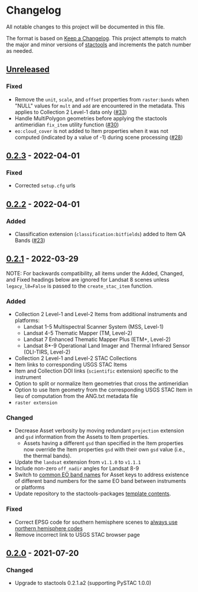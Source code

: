 # Changelog

All notable changes to this project will be documented in this file.

The format is based on [Keep a Changelog](https://keepachangelog.com/en/1.0.0/). This project attempts to match the major and minor versions of [stactools](https://github.com/stac-utils/stactools) and increments the patch number as needed.


## [Unreleased]

### Fixed

- Remove the `unit`, `scale`, and `offset` properties from `raster:bands` when "NULL" values for `mult` and `add` are encountered in the metadata. This applies to Collection 2 Level-1 data only ([#33](https://github.com/stactools-packages/landsat/pull/33))
- Handle MultiPolygon geometries before applying the stactools antimeridian `fix_item` utility function ([#30](https://github.com/stactools-packages/landsat/pull/30))
- `eo:cloud_cover` is not added to Item properties when it was not computed (indicated by a value of -1) during scene processing ([#28](https://github.com/stactools-packages/landsat/pull/28))

## [0.2.3] - 2022-04-01

### Fixed

- Corrected  `setup.cfg` urls

## [0.2.2] - 2022-04-01

### Added

- Classification extension (`classification:bitfields`) added to Item QA Bands ([#23](https://github.com/stactools-packages/landsat/pull/23))

## [0.2.1] - 2022-03-29

NOTE: For backwards compatibility, all items under the Added, Changed, and Fixed headings below are ignored for Landsat 8 scenes unless `legacy_l8=False` is passed to the `create_stac_item` function.

### Added

- Collection 2 Level-1 and Level-2 Items from additional instruments and platforms:
    - Landsat 1-5 Multispectral Scanner System (MSS, Level-1)
    - Landsat 4-5 Thematic Mapper (TM, Level-2)
    - Landsat 7 Enhanced Thematic Mapper Plus (ETM+, Level-2)
    - Landsat 8*-9 Operational Land Imager and Thermal Infrared Sensor (OLI-TIRS, Level-2)
- Collection 2 Level-1 and Level-2 STAC Collections
- Item links to corresponding USGS STAC Items
- Item and Collection DOI links (`scientific` extension) specific to the instrument
- Option to split or normalize Item geometries that cross the antimeridian
- Option to use Item geometry from the corresponding USGS STAC Item in lieu of computation from the ANG.txt metadata file
- `raster extension`

### Changed

- Decrease Asset verbosity by moving redundant `projection` extension and `gsd` information from the Assets to Item properties.
    - Assets having a different `gsd` than specified in the Item properties now override the Item properties `gsd` with their own `gsd` value (i.e., the thermal bands).
- Update the `landsat` extension from `v1.1.0` to `v1.1.1`
- Include non-zero `off_nadir` angles for Landsat 8-9
- Switch to [common EO band names](https://github.com/stac-extensions/eo#common-band-names) for Asset keys to address existence of different band numbers for the same EO band between instruments or platforms
- Update repository to the stactools-packages [template contents](https://github.com/stac-extensions/template/commit/7dfc84fd70c4cf15d6035968323c0baf8da06dd8).

### Fixed

- Correct EPSG code for southern hemisphere scenes to [always use northern hemisphere codes](https://www.usgs.gov/faqs/why-do-landsat-scenes-southern-hemisphere-display-negative-utm-values)
- Remove incorrect link to USGS STAC browser page


## [0.2.0] - 2021-07-20

### Changed

- Upgrade to stactools 0.2.1.a2 (supporting PySTAC 1.0.0)

[Unreleased]: <https://github.com/stactools-packages/landsat/compare/v0.2.3..main>
[0.2.3]: <https://github.com/stactools-packages/landsat/compare/v0.2.2..v0.2.3>
[0.2.2]: <https://github.com/stactools-packages/landsat/compare/v0.2.1..v0.2.2>
[0.2.1]: <https://github.com/stactools-packages/landsat/compare/v0.2.0..v0.2.1>
[0.2.0]: <https://github.com/stactools-packages/landsat/releases/tag/v0.2.0>
